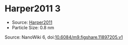 <a name="material" />

# Harper2011 3
<script type="application/ld+json">
  {
    "@context": "https://schema.org/",
    "@type": "ChemicalSubstance",
    "@id": "https://egonw.github.io/nanowiki/nanowiki93.html#material",
    "http://purl.org/dc/terms/conformsTo":
      {
        "@type": "CreativeWork",
        "@id": "https://bioschemas.org/profiles/ChemicalSubstance/0.4-RELEASE/"
      },
    "identfier": "93",
    "name": "Harper2011 3",
    "url": "https://egonw.github.io/nanowiki/nanowiki93.html#material",
    "sameAs": "http://127.0.0.1/mediawiki/index.php/Special:URIResolver/Harper2011_3"
  }
</script>


* Source: [Harper2011](articleHarper2011.md)
* Particle Size: 0.8 nm


Source: NanoWiki 6, doi:[10.6084/m9.figshare.11897205.v1](https://doi.org/10.6084/m9.figshare.11897205.v1)

